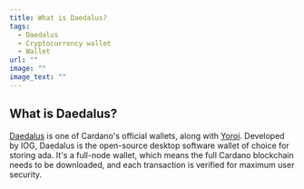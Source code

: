 ```yaml
---
title: What is Daedalus?
tags:
  - Daedalus
  - Cryptocurrency wallet
  - Wallet
url: ""
image: ""
image_text: ""
---
```


## What is Daedalus?

[Daedalus](https://daedaluswallet.io/) is one of Cardano's official wallets, along with [Yoroi](https://yoroi-wallet.com/#/). Developed by IOG, Daedalus is the open-source desktop software wallet of choice for storing ada. It's a full-node wallet, which means the full Cardano blockchain needs to be downloaded, and each transaction is verified for maximum user security.

